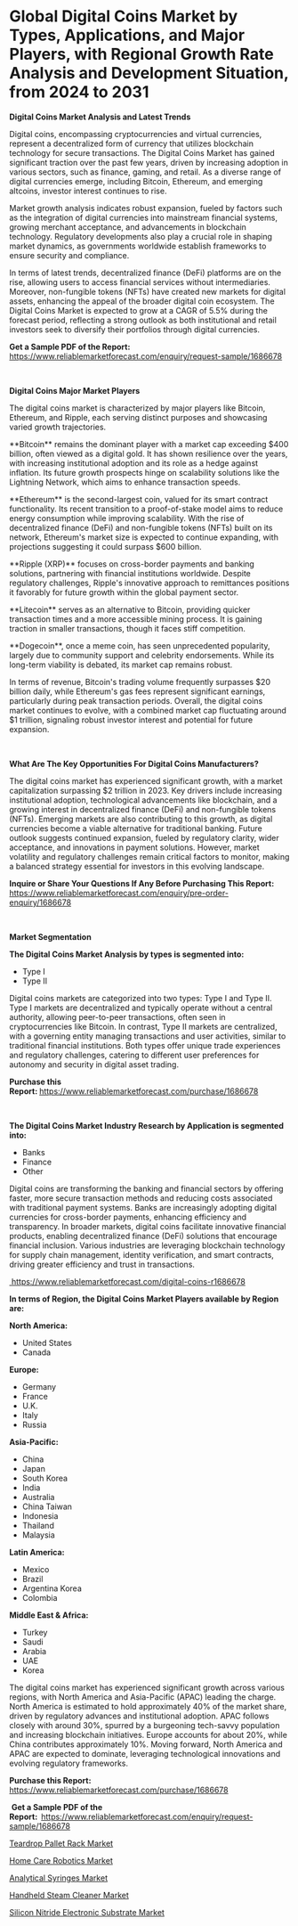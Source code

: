 <p><h1>Global Digital Coins Market by Types, Applications, and Major Players, with Regional Growth Rate Analysis and Development Situation, from 2024 to 2031</h1></p><p><strong>Digital Coins Market Analysis and Latest Trends</strong></p>
<p><p>Digital coins, encompassing cryptocurrencies and virtual currencies, represent a decentralized form of currency that utilizes blockchain technology for secure transactions. The Digital Coins Market has gained significant traction over the past few years, driven by increasing adoption in various sectors, such as finance, gaming, and retail. As a diverse range of digital currencies emerge, including Bitcoin, Ethereum, and emerging altcoins, investor interest continues to rise.</p><p>Market growth analysis indicates robust expansion, fueled by factors such as the integration of digital currencies into mainstream financial systems, growing merchant acceptance, and advancements in blockchain technology. Regulatory developments also play a crucial role in shaping market dynamics, as governments worldwide establish frameworks to ensure security and compliance.</p><p>In terms of latest trends, decentralized finance (DeFi) platforms are on the rise, allowing users to access financial services without intermediaries. Moreover, non-fungible tokens (NFTs) have created new markets for digital assets, enhancing the appeal of the broader digital coin ecosystem. The Digital Coins Market is expected to grow at a CAGR of 5.5% during the forecast period, reflecting a strong outlook as both institutional and retail investors seek to diversify their portfolios through digital currencies.</p></p>
<p><strong>Get a Sample PDF of the Report:&nbsp;</strong> <a href="https://www.reliablemarketforecast.com/enquiry/request-sample/1686678?utm_campaign=1082&utm_medium=2&utm_source=Github&utm_content=ia&utm_term=16102024&utm_id=digital-coins">https://www.reliablemarketforecast.com/enquiry/request-sample/1686678</a></p>
<p>&nbsp;</p>
<p><strong>Digital Coins Major Market Players</strong></p>
<p><p>The digital coins market is characterized by major players like Bitcoin, Ethereum, and Ripple, each serving distinct purposes and showcasing varied growth trajectories. </p><p>**Bitcoin** remains the dominant player with a market cap exceeding $400 billion, often viewed as a digital gold. It has shown resilience over the years, with increasing institutional adoption and its role as a hedge against inflation. Its future growth prospects hinge on scalability solutions like the Lightning Network, which aims to enhance transaction speeds.</p><p>**Ethereum** is the second-largest coin, valued for its smart contract functionality. Its recent transition to a proof-of-stake model aims to reduce energy consumption while improving scalability. With the rise of decentralized finance (DeFi) and non-fungible tokens (NFTs) built on its network, Ethereum's market size is expected to continue expanding, with projections suggesting it could surpass $600 billion.</p><p>**Ripple (XRP)** focuses on cross-border payments and banking solutions, partnering with financial institutions worldwide. Despite regulatory challenges, Ripple's innovative approach to remittances positions it favorably for future growth within the global payment sector.</p><p>**Litecoin** serves as an alternative to Bitcoin, providing quicker transaction times and a more accessible mining process. It is gaining traction in smaller transactions, though it faces stiff competition.</p><p>**Dogecoin**, once a meme coin, has seen unprecedented popularity, largely due to community support and celebrity endorsements. While its long-term viability is debated, its market cap remains robust.</p><p>In terms of revenue, Bitcoin's trading volume frequently surpasses $20 billion daily, while Ethereum's gas fees represent significant earnings, particularly during peak transaction periods. Overall, the digital coins market continues to evolve, with a combined market cap fluctuating around $1 trillion, signaling robust investor interest and potential for future expansion.</p></p>
<p>&nbsp;</p>
<p><strong>What Are The Key Opportunities For Digital Coins Manufacturers?</strong></p>
<p><p>The digital coins market has experienced significant growth, with a market capitalization surpassing $2 trillion in 2023. Key drivers include increasing institutional adoption, technological advancements like blockchain, and a growing interest in decentralized finance (DeFi) and non-fungible tokens (NFTs). Emerging markets are also contributing to this growth, as digital currencies become a viable alternative for traditional banking. Future outlook suggests continued expansion, fueled by regulatory clarity, wider acceptance, and innovations in payment solutions. However, market volatility and regulatory challenges remain critical factors to monitor, making a balanced strategy essential for investors in this evolving landscape.</p></p>
<p><strong>Inquire or Share Your Questions If Any Before Purchasing This Report:</strong> <a href="https://www.reliablemarketforecast.com/enquiry/pre-order-enquiry/1686678?utm_campaign=1082&utm_medium=2&utm_source=Github&utm_content=ia&utm_term=16102024&utm_id=digital-coins">https://www.reliablemarketforecast.com/enquiry/pre-order-enquiry/1686678</a></p>
<p>&nbsp;</p>
<p><strong>Market Segmentation</strong></p>
<p><strong>The Digital Coins Market Analysis by types is segmented into:</strong></p>
<p><ul><li>Type I</li><li>Type II</li></ul></p>
<p><p>Digital coins markets are categorized into two types: Type I and Type II. Type I markets are decentralized and typically operate without a central authority, allowing peer-to-peer transactions, often seen in cryptocurrencies like Bitcoin. In contrast, Type II markets are centralized, with a governing entity managing transactions and user activities, similar to traditional financial institutions. Both types offer unique trade experiences and regulatory challenges, catering to different user preferences for autonomy and security in digital asset trading.</p></p>
<p><strong>Purchase this Report:&nbsp;</strong><a href="https://www.reliablemarketforecast.com/purchase/1686678?utm_campaign=1082&utm_medium=2&utm_source=Github&utm_content=ia&utm_term=16102024&utm_id=digital-coins">https://www.reliablemarketforecast.com/purchase/1686678</a></p>
<p>&nbsp;</p>
<p><strong>The Digital Coins Market Industry Research by Application is segmented into:</strong></p>
<p><ul><li>Banks</li><li>Finance</li><li>Other</li></ul></p>
<p><p>Digital coins are transforming the banking and financial sectors by offering faster, more secure transaction methods and reducing costs associated with traditional payment systems. Banks are increasingly adopting digital currencies for cross-border payments, enhancing efficiency and transparency. In broader markets, digital coins facilitate innovative financial products, enabling decentralized finance (DeFi) solutions that encourage financial inclusion. Various industries are leveraging blockchain technology for supply chain management, identity verification, and smart contracts, driving greater efficiency and trust in transactions.</p></p>
<p><a href="https://www.reliablemarketforecast.com/digital-coins-r1686678?utm_campaign=1082&utm_medium=2&utm_source=Github&utm_content=ia&utm_term=16102024&utm_id=digital-coins">&nbsp;https://www.reliablemarketforecast.com/digital-coins-r1686678</a></p>
<p><strong>In terms of Region, the Digital Coins Market Players available by Region are:</strong></p>
<p>
    <p> <strong> North America: </strong>
        <ul>
            <li>United States</li>
            <li>Canada</li>
        </ul>
        </p> 
    <p> <strong> Europe: </strong>
        <ul>
            <li>Germany</li>
            <li>France</li>
            <li>U.K.</li>
            <li>Italy</li>
            <li>Russia</li>
        </ul>
        </p> 
    <p> <strong> Asia-Pacific: </strong>
        <ul>
            <li>China</li>
            <li>Japan</li>
            <li>South Korea</li>
            <li>India</li>
            <li>Australia</li>
            <li>China Taiwan</li>
            <li>Indonesia</li>
            <li>Thailand</li>
            <li>Malaysia</li>
        </ul>
        </p> 
    <p> <strong> Latin America: </strong>
        <ul>
            <li>Mexico</li>
            <li>Brazil</li>
            <li>Argentina Korea</li>
            <li>Colombia</li>
        </ul>
        </p> 
    <p> <strong> Middle East & Africa: </strong>
        <ul>
            <li>Turkey</li>
            <li>Saudi</li>
            <li>Arabia</li>
            <li>UAE</li>
            <li>Korea</li>
        </ul>
    </p>
    </p>
<p><p>The digital coins market has experienced significant growth across various regions, with North America and Asia-Pacific (APAC) leading the charge. North America is estimated to hold approximately 40% of the market share, driven by regulatory advances and institutional adoption. APAC follows closely with around 30%, spurred by a burgeoning tech-savvy population and increasing blockchain initiatives. Europe accounts for about 20%, while China contributes approximately 10%. Moving forward, North America and APAC are expected to dominate, leveraging technological innovations and evolving regulatory frameworks.</p></p>
<p><strong>Purchase this Report: </strong><a href="https://www.reliablemarketforecast.com/purchase/1686678?utm_campaign=1082&utm_medium=2&utm_source=Github&utm_content=ia&utm_term=16102024&utm_id=digital-coins">https://www.reliablemarketforecast.com/purchase/1686678</a></p>
<p>&nbsp;<strong>Get a Sample PDF of the Report:&nbsp;&nbsp;</strong><a href="https://www.reliablemarketforecast.com/enquiry/request-sample/1686678?utm_campaign=1082&utm_medium=2&utm_source=Github&utm_content=ia&utm_term=16102024&utm_id=digital-coins">https://www.reliablemarketforecast.com/enquiry/request-sample/1686678</a></p>
<p><strong></strong></p>
<p><p><a href="https://issuu.com/reportprime-2/docs/teardrop-pallet-rack-market-size-20_d5b7f953de4ee2?utm_campaign=1082&utm_medium=2&utm_source=Github&utm_content=ia&utm_term=16102024&utm_id=digital-coins">Teardrop Pallet Rack Market</a></p><p><a href="https://github.com/cleora2ime/Market-Research-Report-List-1/blob/main/home-care-robotics-market.md?utm_campaign=1082&utm_medium=2&utm_source=Github&utm_content=ia&utm_term=16102024&utm_id=digital-coins">Home Care Robotics Market</a></p><p><a href="https://www.linkedin.com/pulse/emerging-technologies-reshaping-analytical-syringes-market-impact-re4nf?utm_campaign=1082&utm_medium=2&utm_source=Github&utm_content=ia&utm_term=16102024&utm_id=digital-coins">Analytical Syringes Market</a></p><p><a href="https://github.com/ellenqyqdyches/Market-Research-Report-List-1/blob/main/handheld-steam-cleaner-market.md?utm_campaign=1082&utm_medium=2&utm_source=Github&utm_content=ia&utm_term=16102024&utm_id=digital-coins">Handheld Steam Cleaner Market</a></p><p><a href="https://www.linkedin.com/pulse/future-silicon-nitride-electronic-substrate-market-global-forecast-uuize?trk=public_post_embed_feed-article-content&utm_campaign=1082&utm_medium=2&utm_source=Github&utm_content=ia&utm_term=16102024&utm_id=digital-coins">Silicon Nitride Electronic Substrate Market</a></p></p>